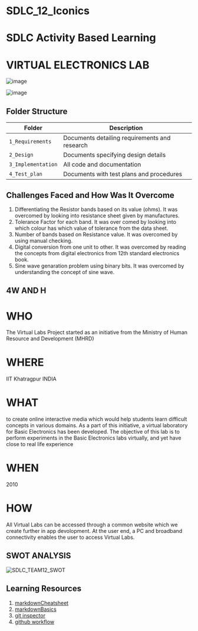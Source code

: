 # SDLC_12_Iconics

# SDLC Activity Based Learning

# VIRTUAL ELECTRONICS LAB


![image](https://user-images.githubusercontent.com/67604549/130068222-b4dda5ed-6d9c-456c-8e2f-37955c1cbefe.png)


![image](https://user-images.githubusercontent.com/67604549/130070579-5cc33596-27d3-492b-bc95-d4b1a789c892.png)


## Folder Structure
Folder             | Description
-------------------| -----------------------------------------
`1_Requirements`   | Documents detailing requirements and research
`2_Design`         | Documents specifying design details
`3_Implementation` | All code and documentation
`4_Test_plan`      | Documents with test plans and procedures


## Challenges Faced and How Was It Overcome

1. Differentiating the Resistor bands based on its value (ohms). It was overcomed by looking into resistance sheet given by manufactures.
2. Tolerance Factor for each band. It was over comed by looking into which colour has which value of tolerance from the data sheet.
3. Number of bands based on Resistance value. It was overcomed by using manual checking.
4. Digital conversion from one unit to other. It was overcomed by reading the concepts from digital electronics from 12th standard electronics book.
5. Sine wave genaration problem using binary bits. It was overcomed by understanding the concept of sine wave.



## 4W AND H

# WHO
The Virtual Labs Project started as an initiative from the Ministry of Human Resource and Development (MHRD)

# WHERE
IIT Khatragpur INDIA

# WHAT
to create online interactive media which would help students learn difficult concepts in various domains. As a part of this initiative, a virtual laboratory for Basic Electronics has been developed. The objective of this lab is to perform experiments in the Basic Electronics labs virtually, and yet have close to real life experience

# WHEN
2010

# HOW
All Virtual Labs can be accessed through a common website which we create further in app devolopment. At the user end, a PC and broadband connectivity enables the user to access Virtual Labs.

## SWOT ANALYSIS

![SDLC_TEAM12_SWOT](https://user-images.githubusercontent.com/67604549/130089136-11521412-181b-4bd7-8c6d-2849c0dc80af.png)



## Learning Resources
1. [markdownCheatsheet](https://github.com/adam-p/markdown-here/wiki/Markdown-Cheatsheet)
2. [markdownBasics](https://guides.github.com/features/mastering-markdown/)
3. [git inspector](https://github.com/ejwa/gitinspector.git)
4. [github workflow](https://docs.github.com/en/actions/learn-github-action)



